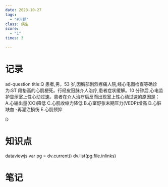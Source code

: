 ```yaml
---
date: 2023-10-27
tags:
  - "#习题"
class: 病生
score:
  - "1"
times: 3

---
```



记录
==
ad-question
title:Q
患者,男，53 岁,因胸部剧烈疼痛人院,经心电图检查等确诊为:ST 段抬高的心肌梗死。行经皮冠脉介人治疗,患者症状缓解。10 分钟后,心电监护显示室上性心动过速。患者在介人治疗后反而出现室上性心动过速的原因是：
A.心输出量(CO)降低
C.心肌收缩力降低
B.心室舒张末期压力(VEDP)增高
D.心脏缺血 -再灌注损伤
E.心肌顿抑



D


知识点
==
dataviewjs
var pg = dv.current()
dv.list(pg.file.inlinks)


笔记
==